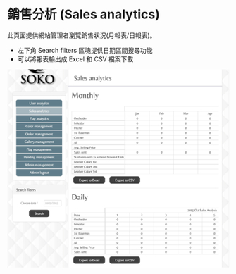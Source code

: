 # 銷售分析 (Sales analytics)
此頁面提供網站管理者瀏覽銷售狀況(月報表/日報表)。
* 左下角 Search filters 區塊提供日期區間搜尋功能
* 可以將報表輸出成 Excel 和 CSV 檔案下載  

<img src='/../src/images/sales_analytics.jpg' />
